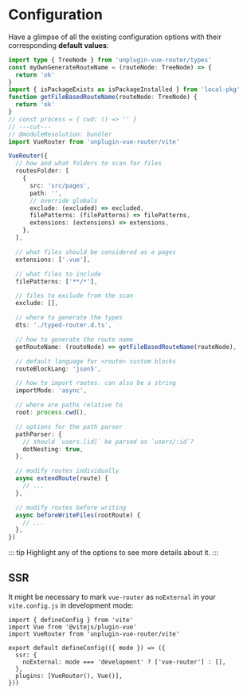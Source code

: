 # Configuration

Have a glimpse of all the existing configuration options with their corresponding **default values**:

```ts twoslash
import type { TreeNode } from 'unplugin-vue-router/types'
const myOwnGenerateRouteName = (routeNode: TreeNode) => {
  return 'ok'
}
import { isPackageExists as isPackageInstalled } from 'local-pkg'
function getFileBasedRouteName(routeNode: TreeNode) {
  return 'ok'
}
// const process = { cwd: () => '' }
// ---cut---
// @moduleResolution: bundler
import VueRouter from 'unplugin-vue-router/vite'

VueRouter({
  // how and what folders to scan for files
  routesFolder: [
    {
      src: 'src/pages',
      path: '',
      // override globals
      exclude: (excluded) => excluded,
      filePatterns: (filePatterns) => filePatterns,
      extensions: (extensions) => extensions,
    },
  ],

  // what files should be considered as a pages
  extensions: ['.vue'],

  // what files to include
  filePatterns: ['**/*'],

  // files to exclude from the scan
  exclude: [],

  // where to generate the types
  dts: './typed-router.d.ts',

  // how to generate the route name
  getRouteName: (routeNode) => getFileBasedRouteName(routeNode),

  // default language for <route> custom blocks
  routeBlockLang: 'json5',

  // how to import routes. can also be a string
  importMode: 'async',

  // where are paths relative to
  root: process.cwd(),

  // options for the path parser
  pathParser: {
    // should `users.[id]` be parsed as `users/:id`?
    dotNesting: true,
  },

  // modify routes individually
  async extendRoute(route) {
    // ...
  },

  // modify routes before writing
  async beforeWriteFiles(rootRoute) {
    // ...
  },
})
```

::: tip
Highlight any of the options to see more details about it.
:::

## SSR

It might be necessary to mark `vue-router` as `noExternal` in your `vite.config.js` in development mode:

```ts{7} [vite.config.js]
import { defineConfig } from 'vite'
import Vue from '@vitejs/plugin-vue'
import VueRouter from 'unplugin-vue-router/vite'

export default defineConfig(({ mode }) => ({
  ssr: {
    noExternal: mode === 'development' ? ['vue-router'] : [],
  },
  plugins: [VueRouter(), Vue()],
}))
```
